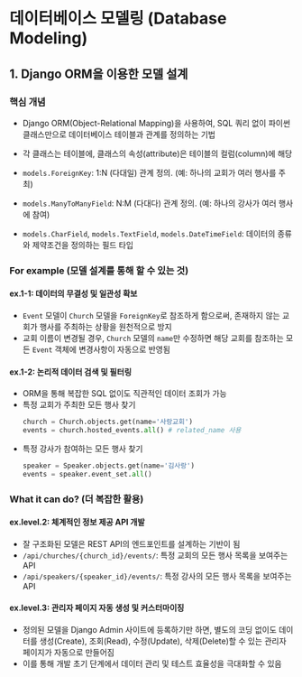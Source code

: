 # 데이터베이스 모델링 (Database Modeling)

## 1. Django ORM을 이용한 모델 설계

### 핵심 개념
- Django ORM(Object-Relational Mapping)을 사용하여, SQL 쿼리 없이 파이썬 클래스만으로 데이터베이스 테이블과 관계를 정의하는 기법
- 각 클래스는 테이블에, 클래스의 속성(attribute)은 테이블의 컬럼(column)에 해당

- `models.ForeignKey`: 1:N (다대일) 관계 정의. (예: 하나의 교회가 여러 행사를 주최)
- `models.ManyToManyField`: N:M (다대다) 관계 정의. (예: 하나의 강사가 여러 행사에 참여)
- `models.CharField`, `models.TextField`, `models.DateTimeField`: 데이터의 종류와 제약조건을 정의하는 필드 타입

### For example (모델 설계를 통해 할 수 있는 것)

#### ex.1-1: 데이터의 무결성 및 일관성 확보
- `Event` 모델이 `Church` 모델을 `ForeignKey`로 참조하게 함으로써, 존재하지 않는 교회가 행사를 주최하는 상황을 원천적으로 방지
- 교회 이름이 변경될 경우, `Church` 모델의 `name`만 수정하면 해당 교회를 참조하는 모든 `Event` 객체에 변경사항이 자동으로 반영됨

#### ex.1-2: 논리적 데이터 검색 및 필터링
- ORM을 통해 복잡한 SQL 없이도 직관적인 데이터 조회가 가능
- 특정 교회가 주최한 모든 행사 찾기
  ```python
  church = Church.objects.get(name='사랑교회')
  events = church.hosted_events.all() # related_name 사용
  ```
- 특정 강사가 참여하는 모든 행사 찾기
  ```python
  speaker = Speaker.objects.get(name='김사랑')
  events = speaker.event_set.all()
  ```

### What it can do? (더 복잡한 활용)

#### ex.level.2: 체계적인 정보 제공 API 개발
- 잘 구조화된 모델은 REST API의 엔드포인트를 설계하는 기반이 됨
- `/api/churches/{church_id}/events/`: 특정 교회의 모든 행사 목록을 보여주는 API
- `/api/speakers/{speaker_id}/events/`: 특정 강사의 모든 행사 목록을 보여주는 API

#### ex.level.3: 관리자 페이지 자동 생성 및 커스터마이징
- 정의된 모델을 Django Admin 사이트에 등록하기만 하면, 별도의 코딩 없이도 데이터를 생성(Create), 조회(Read), 수정(Update), 삭제(Delete)할 수 있는 관리자 페이지가 자동으로 만들어짐
- 이를 통해 개발 초기 단계에서 데이터 관리 및 테스트 효율성을 극대화할 수 있음